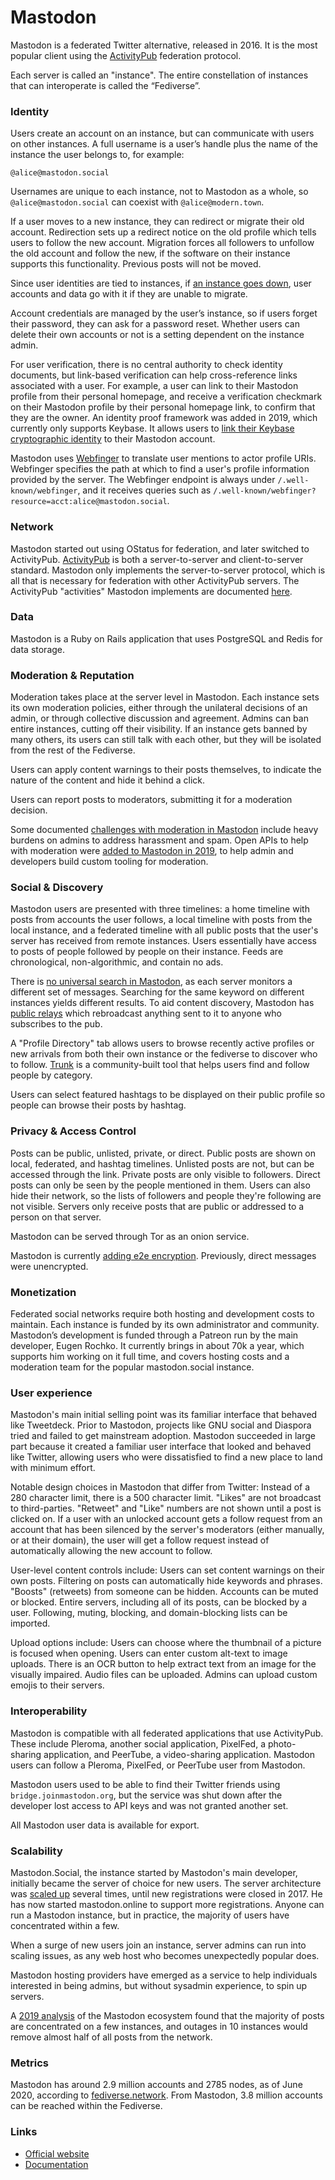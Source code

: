 # Mastodon

Mastodon is a federated Twitter alternative, released in 2016. It is the most popular client using the [ActivityPub](../protocols/activitypub.md) federation protocol.

Each server is called an "instance". The entire constellation of instances that can interoperate is called the “Fediverse”.

### Identity

Users create an account on an instance, but can communicate with users on other instances. A full username is a user’s handle plus the name of the instance the user belongs to, for example:

```
@alice@mastodon.social
```

Usernames are unique to each instance, not to Mastodon as a whole, so `@alice@mastodon.social` can coexist with `@alice@modern.town`.

If a user moves to a new instance, they can redirect or migrate their old account. Redirection sets up a redirect notice on the old profile which tells users to follow the new account. Migration forces all followers to unfollow the old account and follow the new, if the software on their instance supports this functionality. Previous posts will not be moved.

Since user identities are tied to instances, if [an instance goes down](https://indieweb.org/witches.town), user accounts and data go with it if they are unable to migrate.

Account credentials are managed by the user’s instance, so if users forget their password, they can ask for a password reset. Whether users can delete their own accounts or not is a setting dependent on the instance admin.

For user verification, there is no central authority to check identity documents, but link-based verification can help cross-reference links associated with a user. For example, a user can link to their Mastodon profile from their personal homepage, and receive a verification checkmark on their Mastodon profile by their personal homepage link, to confirm that they are the owner. An identity proof framework was added in 2019, which currently only supports Keybase. It allows users to [link their Keybase cryptographic identity](https://github.com/keybase/keybase-issues/issues/2948) to their Mastodon account.

Mastodon uses [Webfinger](https://docs.joinmastodon.org/spec/webfinger/) to translate user mentions to actor profile URIs. Webfinger specifies the path at which to find a user's profile information provided by the server. The Webfinger endpoint is always under `/.well-known/webfinger`, and it receives queries such as `/.well-known/webfinger?resource=acct:alice@mastodon.social`.

### Network

Mastodon started out using OStatus for federation, and later switched to ActivityPub. [ActivityPub](../protocols/activitypub.md) is both a server-to-server and client-to-server standard. Mastodon only implements the server-to-server protocol, which is all that is necessary for federation with other ActivityPub servers. The ActivityPub "activities" Mastodon implements are documented [here](https://docs.joinmastodon.org/spec/activitypub/).

### Data

Mastodon is a Ruby on Rails application that uses PostgreSQL and Redis for data storage.

### Moderation & Reputation

Moderation takes place at the server level in Mastodon. Each instance sets its own moderation policies, either through the unilateral decisions of an admin, or through collective discussion and agreement. Admins can ban entire instances, cutting off their visibility. If an instance gets banned by many others, its users can still talk with each other, but they will be isolated from the rest of the Fediverse.

Users can apply content warnings to their posts themselves, to indicate the nature of the content and hide it behind a click.

Users can report posts to moderators, submitting it for a moderation decision.

Some documented [challenges with moderation in Mastodon](https://nolanlawson.com/2018/08/31/mastodon-and-the-challenges-of-abuse-in-a-federated-system/amp/) include heavy burdens on admins to address harassment and spam. Open APIs to help with moderation were [added to Mastodon in 2019](https://github.com/tootsuite/mastodon/pull/9387), to help admin and developers build custom tooling for moderation.

### Social & Discovery

Mastodon users are presented with three timelines: a home timeline with posts from accounts the user follows, a local timeline with posts from the local instance, and a federated timeline with all public posts that the user's server has received from remote instances. Users essentially have access to posts of people followed by people on their instance. Feeds are chronological, non-algorithmic, and contain no ads.

There is [no universal search in Mastodon](https://github.com/tootsuite/mastodon/issues/9529), as each server monitors a different set of messages. Searching for the same keyword on different instances yields different results. To aid content discovery, Mastodon has [public relays](https://source.joinmastodon.org/mastodon/pub-relay) which rebroadcast anything sent to it to anyone who subscribes to the pub.

A "Profile Directory" tab allows users to browse recently active profiles or new arrivals from both their own instance or the fediverse to discover who to follow. [Trunk](https://communitywiki.org/trunk/) is a community-built tool that helps users find and follow people by category.

Users can select featured hashtags to be displayed on their public profile so people can browse their posts by hashtag.

### Privacy & Access Control

Posts can be public, unlisted, private, or direct. Public posts are shown on local, federated, and hashtag timelines. Unlisted posts are not, but can be accessed through the link. Private posts are only visible to followers. Direct posts can only be seen by the people mentioned in them. Users can also hide their network, so the lists of followers and people they're following are not visible. Servers only receive posts that are public or addressed to a person on that server.

Mastodon can be served through Tor as an onion service.

Mastodon is currently [adding e2e encryption](https://github.com/tootsuite/mastodon/pull/13820). Previously, direct messages were unencrypted.

### Monetization

Federated social networks require both hosting and development costs to maintain. Each instance is funded by its own administrator and community. Mastodon’s development is funded through a Patreon run by the main developer, Eugen Rochko. It currently brings in about 70k a year, which supports him working on it full time, and covers hosting costs and a moderation team for the popular mastodon.social instance.

### User experience

Mastodon's main initial selling point was its familiar interface that behaved like Tweetdeck. Prior to Mastodon, projects like GNU social and Diaspora tried and failed to get mainstream adoption. Mastodon succeeded in large part because it created a familiar user interface that looked and behaved like Twitter, allowing users who were dissatisfied to find a new place to land with minimum effort.

Notable design choices in Mastodon that differ from Twitter: Instead of a 280 character limit, there is a 500 character limit. "Likes" are not broadcast to third-parties. "Retweet" and "Like" numbers are not shown until a post is clicked on. If a user with an unlocked account gets a follow request from an account that has been silenced by the server's moderators (either manually, or at their domain), the user will get a follow request instead of automatically allowing the new account to follow.

User-level content controls include: Users can set content warnings on their own posts. Filtering on posts can automatically hide keywords and phrases. "Boosts" (retweets) from someone can be hidden. Accounts can be muted or blocked. Entire servers, including all of its posts, can be blocked by a user. Following, muting, blocking, and domain-blocking lists can be imported.

Upload options include: Users can choose where the thumbnail of a picture is focused when opening. Users can enter custom alt-text to image uploads. There is an OCR button to help extract text from an image for the visually impaired.
Audio files can be uploaded. Admins can upload custom emojis to their servers.

### Interoperability

Mastodon is compatible with all federated applications that use ActivityPub. These include Pleroma, another social application, PixelFed, a photo-sharing application, and PeerTube, a video-sharing application. Mastodon users can follow a Pleroma, PixelFed, or PeerTube user from Mastodon.

Mastodon users used to be able to find their Twitter friends using `bridge.joinmastodon.org`, but the service was shut down after the developer lost access to API keys and was not granted another set.

All Mastodon user data is available for export.

### Scalability

Mastodon.Social, the instance started by Mastodon's main developer, initially became the server of choice for new users. The server architecture was [scaled up](https://blog.joinmastodon.org/2017/04/scaling-mastodon/) several times, until new registrations were closed in 2017. He has now started mastodon.online to support more registrations. Anyone can run a Mastodon instance, but in practice, the majority of users have concentrated within a few.

When a surge of new users join an instance, server admins can run into scaling issues, as any web host who becomes unexpectedly popular does.

Mastodon hosting providers have emerged as a service to help individuals interested in being admins, but without sysadmin experience, to spin up servers.

A [2019 analysis](https://emilianodc.com/PAPERS/mastodonIMC19.pdf) of the Mastodon ecosystem found that the majority of posts are concentrated on a few instances, and outages in 10 instances would remove almost half of all posts from the network.

### Metrics

Mastodon has around 2.9 million accounts and 2785 nodes, as of June 2020, according to [fediverse.network](https://fediverse.network/mastodon). From Mastodon, 3.8 million accounts can be reached within the Fediverse.

### Links

- [Official website](https://joinmastodon.org/)
- [Documentation](https://docs.joinmastodon.org/)
